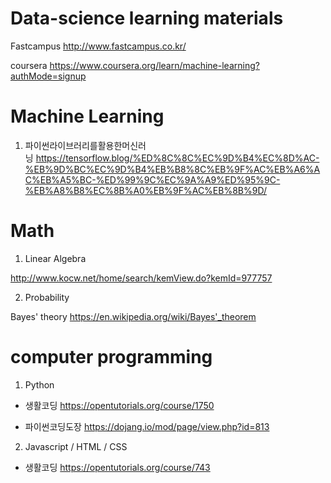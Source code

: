 # Data-science learning materials

Fastcampus 
http://www.fastcampus.co.kr/

coursera
https://www.coursera.org/learn/machine-learning?authMode=signup


# Machine Learning

1. 파이썬라이브러리를활용한머신러닝 https://tensorflow.blog/%ED%8C%8C%EC%9D%B4%EC%8D%AC-%EB%9D%BC%EC%9D%B4%EB%B8%8C%EB%9F%AC%EB%A6%AC%EB%A5%BC-%ED%99%9C%EC%9A%A9%ED%95%9C-%EB%A8%B8%EC%8B%A0%EB%9F%AC%EB%8B%9D/


# Math

1. Linear Algebra 

http://www.kocw.net/home/search/kemView.do?kemId=977757

2. Probability

Bayes' theory https://en.wikipedia.org/wiki/Bayes'_theorem


# computer programming

1. Python 

- 생활코딩 https://opentutorials.org/course/1750

- 파이썬코딩도장 https://dojang.io/mod/page/view.php?id=813

2. Javascript / HTML / CSS
- 생활코딩 https://opentutorials.org/course/743


